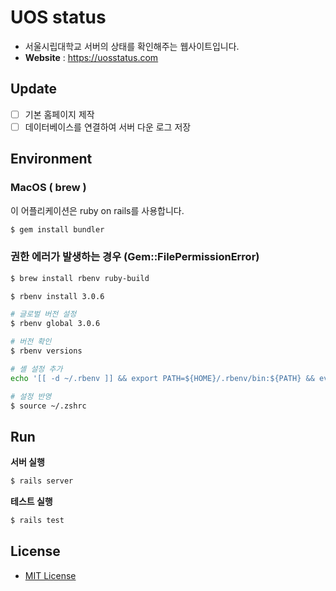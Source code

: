 # UOS status

- 서울시립대학교 서버의 상태를 확인해주는 웹사이트입니다.
- **Website** : https://uosstatus.com

## Update

- [ ] 기본 홈페이지 제작
- [ ] 데이터베이스를 연결하여 서버 다운 로그 저장

## Environment

### MacOS ( brew )

이 어플리케이션은 ruby on rails를 사용합니다.

```bash
$ gem install bundler
```

### 권한 에러가 발생하는 경우 (Gem::FilePermissionError)

```bash
$ brew install rbenv ruby-build

$ rbenv install 3.0.6

# 글로벌 버전 설정
$ rbenv global 3.0.6

# 버전 확인
$ rbenv versions

# 셸 설정 추가
echo '[[ -d ~/.rbenv ]] && export PATH=${HOME}/.rbenv/bin:${PATH} && eval "$(rbenv init -)"' >> ~/.zshrc

# 설정 반영
$ source ~/.zshrc
```

## Run

**서버 실행**

```bash
$ rails server
```

**테스트 실행**

```bash
$ rails test
```

## License

- [MIT License](https://opensource.org/license/mit/)
